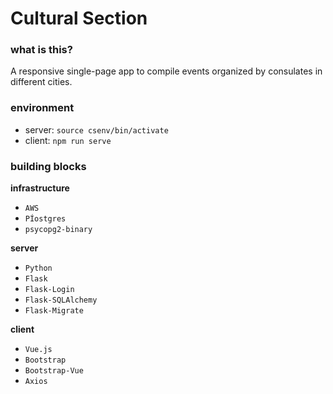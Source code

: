 # Cultural Section

### what is this?

A responsive single-page app to compile events organized by consulates in different cities.

### environment

- server: `source csenv/bin/activate`
- client: `npm run serve`

### building blocks

**infrastructure**
- `AWS`
- `PÍostgres`
- `psycopg2-binary`

**server**
- `Python`
- `Flask`
- `Flask-Login`
- `Flask-SQLAlchemy`
- `Flask-Migrate`

**client**
- `Vue.js`
- `Bootstrap`
- `Bootstrap-Vue`
- `Axios`